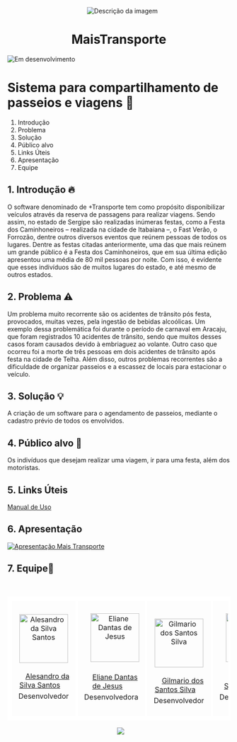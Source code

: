 <p align="center">
    <img src="https://github.com/marcosdosea/MaisTransporte/assets/105898363/51077b38-740d-4966-a0df-bfc15032ed5a" alt="Descrição da imagem">
</p>
<h1 align="center"> MaisTransporte </h1>

![Em desenvolvimento](https://img.shields.io/badge/Status-Em%20desenvolvimento-red?style=flat) 
 # Sistema para compartilhamento de passeios e viagens 🚀

1. Introdução
2. Problema
3. Solução
4. Público alvo
5. Links Úteis
6. Apresentação
7. Equipe

## 1. Introdução 🔥
O software denominado de +Transporte tem como propósito disponibilizar veículos através da reserva de passagens para realizar viagens.
Sendo assim, no estado de Sergipe são realizadas inúmeras festas, como a Festa dos Caminhoneiros – realizada na cidade de Itabaiana –, o Fast Verão, o Forrozão, dentre outros diversos eventos que reúnem pessoas de todos os lugares. Dentre as festas citadas anteriormente, uma das que mais reúnem um grande público é a Festa dos Caminhoneiros, que em sua última edição apresentou uma média de 80 mil pessoas por noite. Com isso, é evidente que esses indivíduos são de muitos lugares do estado, e até mesmo de outros estados.

## 2. Problema ⚠️
Um problema muito recorrente são os acidentes de trânsito pós festa, provocados, muitas vezes, pela ingestão de bebidas alcoólicas. Um exemplo dessa problemática foi durante o período de carnaval em Aracaju, que foram registrados 10 acidentes de trânsito, sendo que muitos desses casos foram causados devido à embriaguez ao volante. Outro caso que ocorreu foi a morte de três pessoas em dois acidentes de trânsito após festa na cidade de Telha. Além disso, outros problemas recorrentes são a dificuldade de organizar passeios e a escassez de locais para estacionar o veículo.

## 3. Solução 💡
A criação de um software para o agendamento de passeios, mediante o cadastro prévio de todos os envolvidos.

## 4. Público alvo 🎯
Os indivíduos que desejam realizar uma viagem, ir para uma festa, além dos motoristas.

## 5. Links Úteis
 <a href="https://docs.google.com/presentation/d/1S0uRm_ddLOCm0eVIgOksRUqt3CewOD65I70HIcszbHY/edit?usp=sharing" target="_blank">Manual de Uso</a>

## 6. Apresentação
 [![Apresentação Mais Transporte](https://markdown-videos-api.jorgenkh.no/url?url=https%3A%2F%2Fyoutu.be%2FrwpB-z-HMTs%3Fsi%3DyLs4Gh4K9JuHVTF7)](https://youtu.be/rwpB-z-HMTs?si=yLs4Gh4K9JuHVTF7)

## 7. Equipe🤝 
<table style="border-collapse: collapse; border: 5px solid white;">
<tr>
<td align="center" style="border: 5px solid white; padding: 10px;">
    <img src="https://avatars.githubusercontent.com/u/105898363?v=4" alt="Alesandro da Silva Santos" width="110px">
    <br>
    <a href="https://github.com/Alesandr0" target="_blank"> Alesandro da Silva Santos</a>
    <div style="padding: 5px;">Desenvolvedor</div>
    </td>
<td align="center" style="border: 5px solid white; padding: 10px;">
    <img src="https://github.com/marcosdosea/MaisTransporte/assets/105898363/e0526e5e-064e-4b91-aa37-36c9ebf052e5" alt="Eliane Dantas de Jesus" width="110px">
    <br>
    <a href="https://github.com/Elianedantas" target="_blank">Eliane Dantas de Jesus</a>
    <div style="padding: 5px;">Desenvolvedora</div>
</td>
<td align="center" style="border: 5px solid white; padding: 10px;">
    <img src="https://github.com/marcosdosea/MaisTransporte/assets/105898363/e283cf1e-c2df-43f7-bdbc-b326eeec5800" alt="Gilmario dos Santos Silva" width="110px">
    <br>
    <a href="https://github.com/gilmariosantos1" target="_blank">Gilmario dos Santos Silva</a>
    <div style="padding: 5px;">Desenvolvedor</div>
</td>
  <td align="center" style="border: 5px solid white; padding: 10px;">
    <img src="https://avatars.githubusercontent.com/u/102239679?v=4" alt="Natalia da Silva Costa" width="110px">
    <br>
    <a href="https://github.com/nataliascosta" target="_blank">Natalia da Silva Costa</a>
    <div style="padding: 5px;">Desenvolvedora</div>
</table>
<p align="center"> 
  <img src="https://github.com/marcosdosea/MaisTransporte/assets/105898363/ad2c9860-287c-4989-a251-f24b36e4a97f">
</p>

